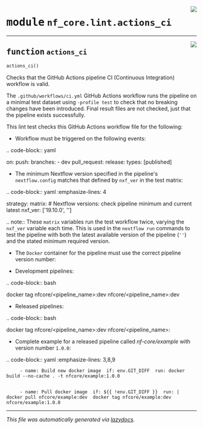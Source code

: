 <!-- markdownlint-disable -->

<a href="../../../../../../tools/nf_core/lint/actions_ci.py#L0"><img align="right" style="float:right;" src="https://img.shields.io/badge/-source-cccccc?style=flat-square"></a>

# <kbd>module</kbd> `nf_core.lint.actions_ci`

---

<a href="../../../../../../tools/nf_core/lint/actions_ci.py#L9"><img align="right" style="float:right;" src="https://img.shields.io/badge/-source-cccccc?style=flat-square"></a>

## <kbd>function</kbd> `actions_ci`

```python
actions_ci()
```

Checks that the GitHub Actions pipeline CI (Continuous Integration) workflow is valid.

The `.github/workflows/ci.yml` GitHub Actions workflow runs the pipeline on a minimal test dataset using `-profile test` to check that no breaking changes have been introduced. Final result files are not checked, just that the pipeline exists successfully.

This lint test checks this GitHub Actions workflow file for the following:

- Workflow must be triggered on the following events:

.. code-block:: yaml

on: push: branches: - dev pull_request: release: types: [published]

- The minimum Nextflow version specified in the pipeline's `nextflow.config` matches that defined by `nxf_ver` in the test matrix:

.. code-block:: yaml :emphasize-lines: 4

strategy: matrix: # Nextflow versions: check pipeline minimum and current latest nxf_ver: ['19.10.0', '']

.. note:: These `matrix` variables run the test workflow twice, varying the `nxf_ver` variable each time. This is used in the `nextflow run` commands to test the pipeline with both the latest available version of the pipeline (`''`) and the stated minimum required version.

- The `Docker` container for the pipeline must use the correct pipeline version number:

- Development pipelines:

.. code-block:: bash

docker tag nfcore/<pipeline_name>:dev nfcore/<pipeline_name>:dev

- Released pipelines:

.. code-block:: bash

docker tag nfcore/<pipeline_name>:dev nfcore/<pipeline_name>:<pipeline-version>

- Complete example for a released pipeline called _nf-core/example_ with version number `1.0.0`:

.. code-block:: yaml :emphasize-lines: 3,8,9

         - name: Build new docker image  if: env.GIT_DIFF  run: docker build --no-cache . -t nfcore/example:1.0.0


         - name: Pull docker image  if: ${{ !env.GIT_DIFF }}  run: |  docker pull nfcore/example:dev  docker tag nfcore/example:dev nfcore/example:1.0.0

---

_This file was automatically generated via [lazydocs](https://github.com/ml-tooling/lazydocs)._
